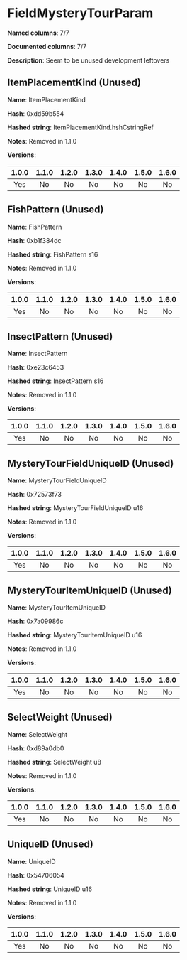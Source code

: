 # FieldMysteryTourParam
**Named columns**: 7/7

**Documented columns**: 7/7

**Description**: Seem to be unused development leftovers
## ItemPlacementKind (Unused)

**Name**: ItemPlacementKind

**Hash**: 0xdd59b554

**Hashed string**: ItemPlacementKind.hshCstringRef

**Notes**: Removed in 1.1.0

**Versions**: 

 | 1.0.0 | 1.1.0 | 1.2.0 | 1.3.0 | 1.4.0 | 1.5.0 | 1.6.0
|:--:|:--:|:--:|:--:|:--:|:--:|:--:|
| Yes | No | No | No | No | No | No| 


## FishPattern (Unused)

**Name**: FishPattern

**Hash**: 0xb1f384dc

**Hashed string**: FishPattern s16

**Notes**: Removed in 1.1.0

**Versions**: 

 | 1.0.0 | 1.1.0 | 1.2.0 | 1.3.0 | 1.4.0 | 1.5.0 | 1.6.0
|:--:|:--:|:--:|:--:|:--:|:--:|:--:|
| Yes | No | No | No | No | No | No| 


## InsectPattern (Unused)

**Name**: InsectPattern

**Hash**: 0xe23c6453

**Hashed string**: InsectPattern s16

**Notes**: Removed in 1.1.0

**Versions**: 

 | 1.0.0 | 1.1.0 | 1.2.0 | 1.3.0 | 1.4.0 | 1.5.0 | 1.6.0
|:--:|:--:|:--:|:--:|:--:|:--:|:--:|
| Yes | No | No | No | No | No | No| 


## MysteryTourFieldUniqueID (Unused)

**Name**: MysteryTourFieldUniqueID

**Hash**: 0x72573f73

**Hashed string**: MysteryTourFieldUniqueID u16

**Notes**: Removed in 1.1.0

**Versions**: 

 | 1.0.0 | 1.1.0 | 1.2.0 | 1.3.0 | 1.4.0 | 1.5.0 | 1.6.0
|:--:|:--:|:--:|:--:|:--:|:--:|:--:|
| Yes | No | No | No | No | No | No| 


## MysteryTourItemUniqueID (Unused)

**Name**: MysteryTourItemUniqueID

**Hash**: 0x7a09986c

**Hashed string**: MysteryTourItemUniqueID u16

**Notes**: Removed in 1.1.0

**Versions**: 

 | 1.0.0 | 1.1.0 | 1.2.0 | 1.3.0 | 1.4.0 | 1.5.0 | 1.6.0
|:--:|:--:|:--:|:--:|:--:|:--:|:--:|
| Yes | No | No | No | No | No | No| 


## SelectWeight (Unused)

**Name**: SelectWeight

**Hash**: 0xd89a0db0

**Hashed string**: SelectWeight u8

**Notes**: Removed in 1.1.0

**Versions**: 

 | 1.0.0 | 1.1.0 | 1.2.0 | 1.3.0 | 1.4.0 | 1.5.0 | 1.6.0
|:--:|:--:|:--:|:--:|:--:|:--:|:--:|
| Yes | No | No | No | No | No | No| 


## UniqueID (Unused)

**Name**: UniqueID

**Hash**: 0x54706054

**Hashed string**: UniqueID u16

**Notes**: Removed in 1.1.0

**Versions**: 

 | 1.0.0 | 1.1.0 | 1.2.0 | 1.3.0 | 1.4.0 | 1.5.0 | 1.6.0
|:--:|:--:|:--:|:--:|:--:|:--:|:--:|
| Yes | No | No | No | No | No | No| 


